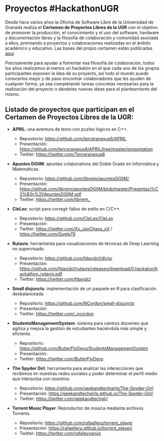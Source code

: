 # Proyectos #HackathonUGR

Desde hace varios años la Oficina de Software Libre de la Universidad de Granada realiza el **Certamen de Proyectos Libres de la UGR** con el objetivo de promover la producción, el conocimiento y el uso del software, hardware y documentación libres y la filosofía de colaboración y comunidad asociada a ellos, premiando a proyectos y colaboraciones realizadas en el ámbito académico y educativo. Las bases del propio certamen están publicadas [aquí](http://osl.ugr.es/bases-de-los-premios-a-proyectos-libres-de-la-ugr/).

Precisamente para ayudar a fomentar esa filosofía de colaboración, todos los años realizamos al menos un hackatón en el que cada uno de los grupos participantes exponen la idea de su proyecto, así todo el mundo puede conocerlos mejor y de paso encontrar colaboradores que les ayuden de cualquier forma, ya sea completando tareas concretas necesarias para la realización del proyecto o dándoles nuevas ideas para el planteamiento del mismo.

## Listado de proyectos que participan en el Certamen de Proyectos Libres de la UGR:

- **APRIL**: una aventura de texto con puzles lógicos en C++.

  - Repositorio: <https://github.com/terceranexus6/APRIL>
  - Presentación: <https://github.com/terceranexus6/APRIL/tree/master/presentation>
  - Twitter: <https://twitter.com/Terceranexus6>

- **Apuntes DGIIM**: apuntes colaborativos del Doble Grado en Informática y Matemáticas.

  - Repositorio: <https://github.com/libreim/apuntesDGIIM/>
  - Presentación: <https://github.com/libreim/apuntesDGIIM/blob/master/Presentaci%C3%B3n%20ApuntesDGIIM.pdf>
  - Twitter: <https://twitter.com/libreim_>

- **CleLex**: script para corregir fallos de estilo en C/C++.

  - Repositorio: <https://github.com/CleLex/CleLex>
  - Presentación:
  - Twitter: <https://twitter.com/Xx_JaoChaos_xX> / <https://twitter.com/Gugle79>

- **Rutavis**: herramienta para visualizaciones de técnicas de Deep Learning no supervisado.

  - Repositorio: <https://github.com/fdavidcl/dlvisr>
  - Presentación: <https://github.com/fdavidcl/rutavis/releases/download/0.hackaton/hackathon_rutavis.pdf>
  - Twitter: <https://twitter.com/fdavidcl>

- **Small disjuncts**: implementación de un paquete en R para clasificación desbalanceada.

  - Repositorio: <https://github.com/NCordon/small-disjuncts>
  - Presentación:
  - Twitter: <https://twitter.com/_ncordon>

- **StudentsManagementSystem**: sistema para centros docentes que agiliza y mejora la gestión de estudiantes haciéndola más simple y eficiente.

  - Repositorio: <https://github.com/ButterFlyDevs/StudentsManagementSystem>
  - Presentación:
  - Twitter: <https://twitter.com/ButterFlyDevs>

- **The Spyder Girl**: herramienta para analizar las interacciones que recibimos en nuestras redes sociales y poder determinar el perfil medio que interactúa con nosotros.

  - Repositorio: <https://github.com/geekandtechgirls/The-Spyder-Girl>
  - Presentación: <https://geekandtechgirls.github.io/The-Spyder-Girl/>
  - Twitter: <https://twitter.com/geekandtechgirl>

- **Torrent Music Player**: Reproductor de música mediante archivos Torrents.

  - Repositorio: <https://github.com/rafaelleru/torrent_player>
  - Presentación: <https://rafaelleru.github.io/torrent_player/>
  - Twitter: <https://twitter.com/rafaleyvaruiz>
